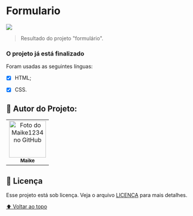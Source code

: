 # Formulario
 


<img src="https://user-images.githubusercontent.com/92497291/145697685-660ce838-9b99-4a8b-80a2-54f4f20036de.jpeg"> 


> Resultado do projeto "formulário".
### O projeto já está finalizado
Foram usadas as seguintes línguas:
- [x] HTML;   
- [x] CSS.



## 🤝 Autor do Projeto:


<table>
  <tr>
    <td align="center">
      <a href="#">
        <img src="https://avatars.githubusercontent.com/u/92497291?s=96&v=4" width="100px;" alt="Foto do Maike1234 no GitHub"/><br>
        <sub>
          <b>Maike</b>
        </sub>
      </a>
    </td>
    </tr>
    </table>
          



## 📝 Licença

Esse projeto está sob licença. Veja o arquivo [LICENÇA](LICENSE.md) para mais detalhes.

[⬆ Voltar ao topo](#nome-do-projeto)<br>
